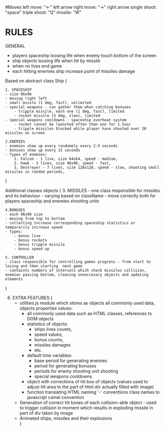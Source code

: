 #Moves 
left move: "<-" left arrow
right move: "->" right arrow
single shoot: "space"
triple shoot: "Q"
missile: "W"

# RULES

GENERAL
- players spaceship loosing life when enemy touch bottom of the screen
- ship objects loosing life when hit by missile
- when no lives end game
- each hitting enemies ship increase point of missiles damage


Based on abstract class Ship {

    1. SPACESHIP
    - size 96x96
    - moving right left
    - small missle (1 dmg, fast), unlimited
    - special weapons - can gather them when catching bonuses 
        - tripple missile, each one (1 dmg, fast), limited 
        - rocket missile (5 dmg, slow), limited
    - special weapons cooldowns - spaceship overheat system
        - rocket cannot be launched often than one for 1.5sec
        - tripple missiles blocked while player have shooted over 20 missiles on screen 

    2.ENEMIES
    - enemies show up every randomely every 2-5 seconds
    - bonuses show up every 15 seconds
    - Types of enemies:
        1. Falcon - 1 live, size 64x64, speed - medium,
        2. Hawk - 3 lives, size 96x96, speed - fast,
        3. Destroyer - 7 lives, size 128x128, speed - slow, shooting small missiles in random periods,
}

Additional classes objects {
    3. MISSILES
    - one class responsible for missiles and its behaviour
    - varying based on className 
    - move correctly both for players spaceship and enemies shooting units

    4.BONUSES
    - each 96x96 size
    - moving from top to bottom
    - collecting increase corresponding spaceship statistics or temporarily increase speed
    - types:
        - bonus live
        - bonus rockets
        - bonus tripple missile
        - bonus speed up

    5. CONTROLLER
    - class responsible for controlling games progress - from start to losing and then starting  next game
    - containts numbers of intervals which check missiles collision, enemies passing bottom, cleaning unneccesary objects and updating elements 
}


6. EXTRA FEATURES {
    - utilities.js module which stores as objects all commonly used data, objects properties values:
        - all commonly used data such as HTML classes, references to DOM objects
        - statistics of objects: 
            - ships lives counts, 
            - speed values, 
            - bonus counts, 
            - missiles damages
            - etc.
        - default time variables:
            - base period for generating enemies
            - period for generating bonuses
            - periods for enemy shooting unit shooting
            - special weapons cooldowns
        - object with corrections of hit box of objects (values used to adjust hit area to the part of html div actually filled with image)
        - function translating HTML naming '-' conventions class names to javascript camel convention
    - Generation of correct hit boxes of each collision-able object - used to trigger collision in moment which results in exploding missile in part of div taken by image
    - Animated ships, missiles and their explosions  
}
